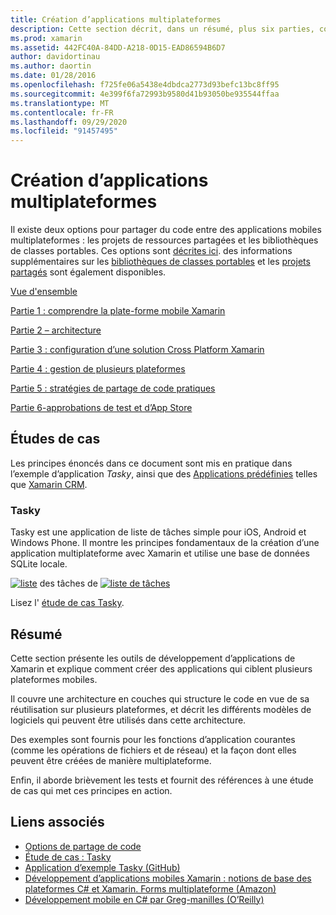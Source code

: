 ```yaml
---
title: Création d’applications multiplateformes
description: Cette section décrit, dans un résumé, plus six parties, comment créer des applications à l’aide de la plateforme de développement Xamarin, de la compréhension de la façon dont Xamarin travaille pour concevoir des applications mobiles, puis le test et le déploiement des différents magasins d’applications.
ms.prod: xamarin
ms.assetid: 442FC40A-84DD-A218-0D15-EAD86594B6D7
author: davidortinau
ms.author: daortin
ms.date: 01/28/2016
ms.openlocfilehash: f725fe06a5438e4dbdca2773d93befc13bc8ff95
ms.sourcegitcommit: 4e399f6fa72993b9580d41b93050be935544ffaa
ms.translationtype: MT
ms.contentlocale: fr-FR
ms.lasthandoff: 09/29/2020
ms.locfileid: "91457495"
---
```

# <a name="building-cross-platform-applications"></a>Création d’applications multiplateformes

Il existe deux options pour partager du code entre des applications mobiles multiplateformes : les projets de ressources partagées et les bibliothèques de classes portables. Ces options sont [décrites ici](~/cross-platform/app-fundamentals/code-sharing.md). des informations supplémentaires sur les [bibliothèques de classes portables](~/cross-platform/app-fundamentals/pcl.md) et les [projets partagés](~/cross-platform/app-fundamentals/shared-projects.md) sont également disponibles.

<a name="Sections"></a>

 [Vue d'ensemble](~/cross-platform/app-fundamentals/building-cross-platform-applications/overview.md)

 [Partie 1 : comprendre la plate-forme mobile Xamarin](~/cross-platform/app-fundamentals/building-cross-platform-applications/understanding-the-xamarin-mobile-platform.md)

 [Partie 2 – architecture](~/cross-platform/app-fundamentals/building-cross-platform-applications/architecture.md)

 [Partie 3 : configuration d’une solution Cross Platform Xamarin](~/cross-platform/app-fundamentals/building-cross-platform-applications/setting-up-a-xamarin-cross-platform-solution.md)

 [Partie 4 : gestion de plusieurs plateformes](~/cross-platform/app-fundamentals/building-cross-platform-applications/platform-divergence-abstraction-divergent-implementation.md)

 [Partie 5 : stratégies de partage de code pratiques](~/cross-platform/app-fundamentals/building-cross-platform-applications/practical-code-sharing-strategies.md)

 [Partie 6-approbations de test et d’App Store](~/cross-platform/app-fundamentals/building-cross-platform-applications/testing-and-app-store-approvals.md)

 <a name="Cross-Platform_Mobile_Application_Case_Studies"></a>

## <a name="case-studies"></a>Études de cas

Les principes énoncés dans ce document sont mis en pratique dans l’exemple d’application *Tasky*, ainsi que des [Applications prédéfinies](https://xamarin.com/prebuilt) telles que [Xamarin CRM](https://xamarin.com/prebuilt/#xamarincrm).

 <a name="Tasky"></a>

### <a name="tasky"></a>Tasky

Tasky est une application de liste de tâches simple pour iOS, Android et Windows Phone.
Il montre les principes fondamentaux de la création d’une application multiplateforme avec Xamarin et utilise une base de données SQLite locale.

 [ ![ liste](images/iphone-list-sml.png)](images/iphone-list.png#lightbox) des tâches de [ ![ liste de tâches](images/iphone-list-sml.png)](images/iphone-list.png#lightbox)

Lisez l' [étude de cas Tasky](~/cross-platform/app-fundamentals/building-cross-platform-applications/case-study-tasky.md).

## <a name="summary"></a>Résumé

Cette section présente les outils de développement d’applications de Xamarin et explique comment créer des applications qui ciblent plusieurs plateformes mobiles.

Il couvre une architecture en couches qui structure le code en vue de sa réutilisation sur plusieurs plateformes, et décrit les différents modèles de logiciels qui peuvent être utilisés dans cette architecture.

Des exemples sont fournis pour les fonctions d’application courantes (comme les opérations de fichiers et de réseau) et la façon dont elles peuvent être créées de manière multiplateforme.

Enfin, il aborde brièvement les tests et fournit des références à une étude de cas qui met ces principes en action.

## <a name="related-links"></a>Liens associés

- [Options de partage de code](~/cross-platform/app-fundamentals/code-sharing.md)
- [Étude de cas : Tasky](~/cross-platform/app-fundamentals/building-cross-platform-applications/case-study-tasky.md)
- [Application d’exemple Tasky (GitHub)](/samples/xamarin/mobile-samples/taskyportable/)
- [Développement d’applications mobiles Xamarin : notions de base des plateformes C# et Xamarin. Forms multiplateforme (Amazon)](https://www.amazon.com/Xamarin-Mobile-Application-Development-Cross-Platform/dp/1484202155/)
- [Développement mobile en C# par Greg-manilles (O’Reilly)](https://shop.oreilly.com/product/0636920024002.do)